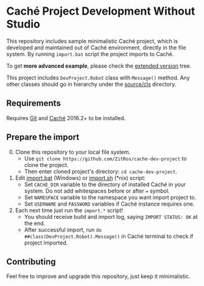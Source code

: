 # Caché Project Development Without Studio
This repository includes sample minimalistic Caché project, which is developed and maintained out of Caché
environment, directly in the file system. By running `import.bat` script the project imports to Caché.

To get **more advanced example**, please check the [extended version](https://github.com/ZitRos/cache-dev-project/tree/extended) tree.

This project includes `DevProject.Robot` class with `Message()` method. Any other classes should go
in hierarchy under the [source/cls](https://github.com/ZitRos/cache-dev-project/tree/master/source/cls)
directory.

Requirements
------------

Requires [Git](https://git-scm.com) and [Caché](http://www.intersystems.com/library/software-downloads/) 2016.2+ to be installed.

Prepare the import
------------------

0. Clone this repository to your local file system.
    * Use `git clone https://github.com/ZitRos/cache-dev-project` to clone the project.
    * Then enter cloned project's directory: `cd cache-dev-project`.
1. Edit [import.bat](https://github.com/ZitRos/cache-dev-project/blob/master/import.bat) (Windows) or [import.sh](https://github.com/ZitRos/cache-dev-project/blob/master/import.sh) (*nix) script:
    * Set `CACHE_DIR` variable to the directory of installed Caché in your system. Do not add whitespaces before or after `=` symbol.
    * Set `NAMESPACE` variable to the namespace you want import project to.
    * Set `USERNAME` and `PASSWORD` variables if Caché instance requires one.
2. Each next time just run the `import.*` script!
    * You should receive build and import log, saying `IMPORT STATUS: OK` at the end.
    * After successful import, run `do ##class(DevProject.Robot).Message()` in Caché terminal to check if project imported.
    
Contributing
------------

Feel free to improve and upgrade this repository, just keep it minimalistic.

